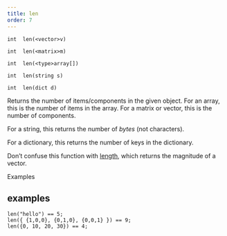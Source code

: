 ```yaml
---
title: len
order: 7
---
```

`int  len(<vector>v)`

`int  len(<matrix>m)`

`int  len(<type>array[])`

`int  len(string s)`

`int  len(dict d)`

Returns the number of items/components in the given object. For an array, this is the number of items in the array. For a matrix or vector, this is the number of components.

For a string, this returns the number of *bytes* (not characters).

For a dictionary, this returns the number of keys in the dictionary.

Don’t confuse this function with [length](../math/length "Returns the magnitude of a vector."), which returns the magnitude of a vector.

Examples

## examples

```vex
len("hello") == 5;
len({ {1,0,0}, {0,1,0}, {0,0,1} }) == 9;
len({0, 10, 20, 30}) == 4;

```
